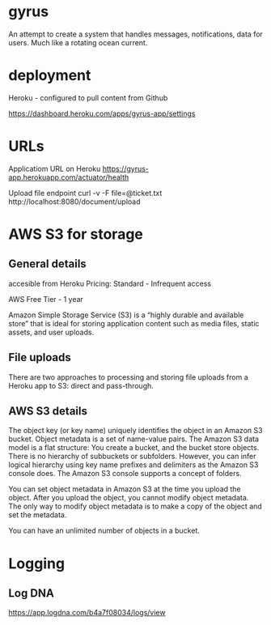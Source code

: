 # gyrus
An attempt to create a system that handles messages, notifications, data for users. Much like a rotating ocean current.

# deployment

Heroku - configured to pull content from Github

https://dashboard.heroku.com/apps/gyrus-app/settings

# URLs

Applicatiom URL on Heroku
https://gyrus-app.herokuapp.com/actuator/health

Upload file endpoint
curl -v -F file=@ticket.txt http://localhost:8080/document/upload


# AWS S3 for storage

## General details
accesible from Heroku
Pricing: Standard - Infrequent access

AWS Free Tier - 1 year

Amazon Simple Storage Service (S3) is a “highly durable and available store” that is ideal for storing application content such as media files, static assets, and user uploads.

## File uploads
There are two approaches to processing and storing file uploads from a Heroku app to S3: direct and pass-through.

## AWS S3 details
The object key (or key name) uniquely identifies the object in an Amazon S3 bucket. Object metadata is a set of name-value pairs.
The Amazon S3 data model is a flat structure: You create a bucket, and the bucket store objects. There is no hierarchy of subbuckets or subfolders. However, you can infer logical hierarchy using key name prefixes and delimiters as the Amazon S3 console does.
The Amazon S3 console supports a concept of folders.

You can set object metadata in Amazon S3 at the time you upload the object. After you upload the object, you cannot modify object metadata. The only way to modify object metadata is to make a copy of the object and set the metadata.

You can have an unlimited number of objects in a bucket.

# Logging

## Log DNA

https://app.logdna.com/b4a7f08034/logs/view

